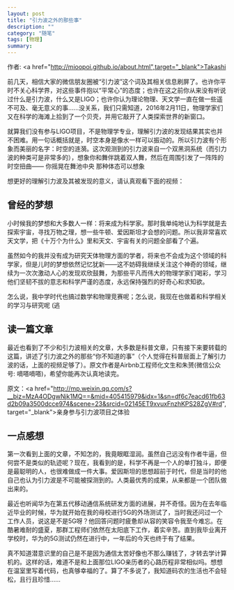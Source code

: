 ```yaml
---
layout: post
title: "引力波之外的那些事"
description: ""
category: "随笔"
tags: [物理]
summary:
---
```


作者: <a href="http://mioopoi.github.io/about.html",target="_blank">Takashi</a>

前几天，相信大家的微信朋友圈被“引力波”这个词及其相关信息刷屏了。也许你平时不关心科学界，对这些事件抱以“平常心”的态度；也许在这之前你从来没有听说过什么是引力波，什么又是LIGO；也许你认为理论物理、天文学一直在做一些遥不可及、毫无意义的事......没关系，我们只需知道，2016年2月11日，物理学家们又在科学的海滩上拾到了一个贝壳，并用它敲开了人类探索世界的新窗口。

就算我们没有参与LIGO项目，不是物理学专业，理解引力波的发现结果其实也并不困难。用一句话概括就是，时空本身是像水一样可以振动的。所以引力波有个形象而美丽的名字：时空的涟漪。这次观测到的引力波来自一个双黑洞系统（而引力波的种类可是非常多的），想象你和舞伴跳着双人舞，然后在周围引发了一阵阵的时空扭曲——
你摇晃在舞池中央    那种体态可以想象

想更好的理解引力波及其被发现的意义，请认真观看下面的视频：

## 曾经的梦想

小时候我的梦想和大多数人一样：将来成为科学家。那时我单纯地认为科学就是去探索宇宙，寻找万物之理，想一些牛顿、爱因斯坦才会想的问题。所以我非常喜欢天文学，把《十万个为什么》里和天文、宇宙有关的问题全部看了个遍。

虽然如今的我并没有成为研究天体物理方面的学者，将来也不会成为这个领域的科学家，但是儿时的梦想依然记忆犹新——这不妨碍我继续关注这个神奇的领域，继续为一次次激动人心的发现欢欣鼓舞，为那些平凡而伟大的物理学家们喝彩，学习他们坚韧不拔的意志和科学严谨的态度，永远保持强烈的好奇心和求知欲。

怎么说，我中学时代也搞过数学和物理竞赛呢；怎么说，我现在也做着和科学相关的学习与研究呢 (逃

## 读一篇文章

最近也看到了不少和引力波相关的文章，大多数是科普文章，只有接下来要转载的这篇，讲述了引力波之外的那些“你不知道的事”（个人觉得在科普层面上了解引力波的话，上面的视频足够了）。原文作者是Airbnb工程师化文生和朱赟(微信公众号: 嘀嗒嘀嗒)，希望你能再次认真地读完。

原文：<a href="http://mp.weixin.qq.com/s?__biz=MzA4ODgwNjk1MQ==&mid=405415979&idx=1&sn=df6c7eacd61fb63d2b09a3500dcce974&scene=23&srcid=02145ET9xvuxFnzhKPS28ZgV#rd", target="_blank">亲身参与引力波项目之体验 </a>

## 一点感想

第一次看到上面的文章，不知怎的，我竟眼眶湿润。虽然自己远没有作者牛逼，但何尝不是类似的轨迹呢？现在，我看到的是，科学不再是一个人的单打独斗，即便是最聪明的人，也很难做成一件大事。爱因斯坦的思想超前于时代，但是当时的他自己也认为引力波是不可能被探测到的。人类最优秀的成果，从来都是一个团队做出来的。

最近也听闻华为在第五代移动通信系统研发方面的进展，并不奇怪。因为在去年临近毕业的时候，华为就开始在我的母校进行5G的外场测试了，当时我还问过一个工作人员，说这是不是5G呀？他回答问题时疲惫却从容的笑容令我至今难忘。在酷暑难耐的盛夏，那群工程师们依然在太阳底下工作，着实辛苦。直到我毕业离开学校时，华为的5G测试仍然在进行中，一年后的今天也终于有了结果。

真不知道潜意识里的自己是不是因为通信太苦好像也不那么赚钱了，才转去学计算机的。这样的话，难道不是和上面那位LIGO亲历者的心路历程非常相似吗。想想在温室里写着代码，也真够幸福的了。算了不多说了，我知道码农的生活也不会轻松，且行且珍惜……